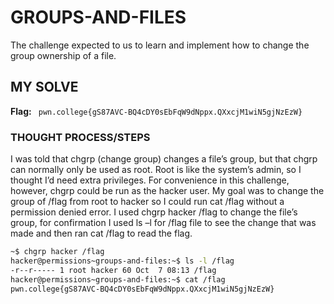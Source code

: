 # GROUPS-AND-FILES
The challenge expected to us to learn and implement how to change the group ownership of a file.

## MY SOLVE
**Flag:** ` pwn.college{gS87AVC-BQ4cDY0sEbFqW9dNppx.QXxcjM1wiN5gjNzEzW}`

### THOUGHT PROCESS/STEPS
I was told that chgrp (change group) changes a file’s group, but that chgrp can normally only be used as root. Root is like the 
system’s admin, so I thought I’d need extra privileges. For convenience in this challenge, however, chgrp could be run as the hacker 
user. My goal was to change the group of /flag from root  to hacker so I could run cat /flag without a permission denied error. 
I used chgrp hacker /flag to change the file’s group, for confirmation I used ls –l for /flag file to see the change that was made 
and then ran cat /flag to read the flag.

```bash
~$ chgrp hacker /flag
hacker@permissions~groups-and-files:~$ ls -l /flag
-r--r----- 1 root hacker 60 Oct  7 08:13 /flag
hacker@permissions~groups-and-files:~$ cat /flag
pwn.college{gS87AVC-BQ4cDY0sEbFqW9dNppx.QXxcjM1wiN5gjNzEzW}
```
